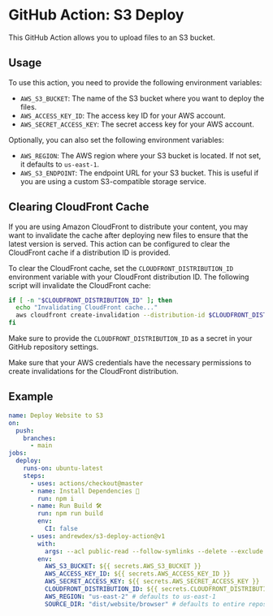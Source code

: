 # GitHub Action: S3 Deploy

This GitHub Action allows you to upload files to an S3 bucket.

## Usage

To use this action, you need to provide the following environment variables:

- `AWS_S3_BUCKET`: The name of the S3 bucket where you want to deploy the files.
- `AWS_ACCESS_KEY_ID`: The access key ID for your AWS account.
- `AWS_SECRET_ACCESS_KEY`: The secret access key for your AWS account.

Optionally, you can also set the following environment variables:

- `AWS_REGION`: The AWS region where your S3 bucket is located. If not set, it defaults to `us-east-1`.
- `AWS_S3_ENDPOINT`: The endpoint URL for your S3 bucket. This is useful if you are using a custom S3-compatible storage service.

## Clearing CloudFront Cache

If you are using Amazon CloudFront to distribute your content, you may want to invalidate the cache after deploying new files to ensure that the latest version is served. This action can be configured to clear the CloudFront cache if a distribution ID is provided.

To clear the CloudFront cache, set the `CLOUDFRONT_DISTRIBUTION_ID` environment variable with your CloudFront distribution ID. The following script will invalidate the CloudFront cache:

```sh
if [ -n "$CLOUDFRONT_DISTRIBUTION_ID" ]; then
  echo "Invalidating CloudFront cache..."
  aws cloudfront create-invalidation --distribution-id $CLOUDFRONT_DISTRIBUTION_ID --paths "/*" --profile s3-deploy-action
fi
```

Make sure to provide the `CLOUDFRONT_DISTRIBUTION_ID` as a secret in your GitHub repository settings.

Make sure that your AWS credentials have the necessary permissions to create invalidations for the CloudFront distribution.

## Example

```yaml
name: Deploy Website to S3
on:
  push:
    branches:
      - main
jobs:
  deploy:
    runs-on: ubuntu-latest
    steps:
      - uses: actions/checkout@master
      - name: Install Dependencies 🔰
        run: npm i
      - name: Run Build 🛠
        run: npm run build
        env:
          CI: false
      - uses: andrewdex/s3-deploy-action@v1
        with:
          args: --acl public-read --follow-symlinks --delete --exclude '.git*/*'
        env:
          AWS_S3_BUCKET: ${{ secrets.AWS_S3_BUCKET }}
          AWS_ACCESS_KEY_ID: ${{ secrets.AWS_ACCESS_KEY_ID }}
          AWS_SECRET_ACCESS_KEY: ${{ secrets.AWS_SECRET_ACCESS_KEY }}
          CLOUDFRONT_DISTRIBUTION_ID: ${{ secrets.CLOUDFRONT_DISTRIBUTION_ID }} // Optional
          AWS_REGION: "us-east-2" # defaults to us-east-1
          SOURCE_DIR: "dist/website/browser" # defaults to entire repository otherwise
```

